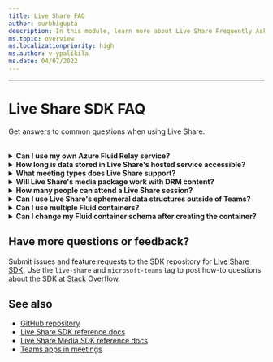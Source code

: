 ```yaml
---
title: Live Share FAQ
author: surbhigupta
description: In this module, learn more about Live Share Frequently Asked Questions.
ms.topic: overview
ms.localizationpriority: high
ms.author: v-ypalikila
ms.date: 04/07/2022
---
```


---

# Live Share SDK FAQ

Get answers to common questions when using Live Share.<br>

<br>

<details>

<summary><b>Can I use my own Azure Fluid Relay service?</b></summary>

Yes! When constructing the `TeamsFluidClient` class, you can define your own `AzureConnectionConfig`. Live Share associates containers you create with meetings, but you'll need to implement the `ITokenProvider` interface to sign tokens for your containers. For example, you can use a provided `AzureFunctionTokenProvider`, which uses an Azure cloud function to request an access token from a server.

While most developers will find it beneficial to use our free hosted service, there may still be times where it is beneficial to use your own Azure Fluid Relay service for your Live Share app. Consider using a custom AFR service connection if you:

- Require storage of data in Fluid containers beyond the lifetime of a meeting.
- Transmit sensitive data through the service that requires a custom security policy.
- Develop features through Fluid Framework (e.g., `SharedMap`) for your application outside of Teams.

For more information, read our [how to guide](./teams-live-share-how-to/how-to-custom-azure-fluid-relay.md) or visit the [Azure Fluid Relay documentation](/azure/azure-fluid-relay/).

<br>

</details>

<details>

<summary><b>How long is data stored in Live Share's hosted service accessible?</b></summary>

Any data sent or stored through Fluid containers created by Live Share's hosted Azure Fluid Relay service is accessible for 24 hours. If you want to persist data beyond 24 hours, you can replace our hosted Azure Fluid Relay service with your own. Alternatively, you can use your own storage provider in parallel to Live Share's hosted service.

<br>

</details>

<details>

<summary><b>What meeting types does Live Share support?</b></summary>

During Preview, only scheduled meetings are supported and all participants must be on the meeting calendar. Meeting types such as, one-on-one calls, group calls, and meet now aren't supported. Other meeting types will be supported in the future.

<br>

</details>

<details>

<summary><b>Will Live Share's media package work with DRM content?</b></summary>

No. Teams currently doesn't support encrypted media for tab applications on desktop. Chrome, Edge, and mobile clients are supported. For more information, [track the issue](https://github.com/microsoft/live-share-sdk/issues/14)!

<br>

</details>

<details>
<summary><b>How many people can attend a Live Share session?</b></summary>

Currently, Live Share supports a maximum of 100 attendees per session. If this is something you're interested in, [start a discussion](https://github.com/microsoft/live-share-sdk/discussions)!

<br>

</details>

<details>
<summary><b>Can I use Live Share's ephemeral data structures outside of Teams?</b></summary>

Currently, Live Share packages require the Teams Client SDK to function properly. No features in `@microsoft/live-share` or `@microsoft/live-share-media` will work outside of a Microsoft Teams. If this is something you're interested in, [start a discussion](https://github.com/microsoft/live-share-sdk/discussions)!

<br>

</details>

<details>
<summary><b>Can I use multiple Fluid containers?</b></summary>

Currently, Live Share only supports having one container using our provided Azure Fluid Relay service. However, it is possible to use both a Live Share container and a container created by your own Azure Fluid Relay instance.

<br>

</details>

<details>
<summary><b>Can I change my Fluid container schema after creating the container?</b></summary>

Currently, Live Share does not support adding new `initialObjects` to the Fluid `ContainerSchema` after creating or joining a container. Because Live Share sessions are short-lived, this is most commonly an issue during development after adding new features to your app.

> [!NOTE]
> If you are using the `dynamicObjectTypes` property in the `ContainerSchema`, you can add new types at any point. If you later remove types from the schema, existing DDS instances of those types will gracefully fail.

To fix errors resulting from changes to `initialObjects` when testing locally in your browser, remove the hashed container ID from your URL and reload the page. If you are testing in a Teams meeting, start a new meeting and try again.

If you plan to update your app with new `SharedObject` or `EphemeralObject` instances frequently, you should consider how you deploy new schema changes to production. While the actual risk is relatively low and short lasting, there may be active sessions at the time you roll out the change. Existing users in the session should not be impacted, but users joining that session after you deployed a breaking change may have issues connecting to the session. To mitigate this, you may consider some of the following solutions:

- Deploy schema changes for your web application outside of normal business hours.
- Use `dynamicObjectTypes` for any changes made to your schema, rather than changing `initialObjects`.
- Versioning your schema for each session. *Note:* Live Share API to do this, and difficulty may vary for your project.

<br>

</details>

## Have more questions or feedback?

Submit issues and feature requests to the SDK repository for [Live Share SDK](https://github.com/microsoft/live-share-sdk). Use the `live-share` and `microsoft-teams` tag to post how-to questions about the SDK at [Stack Overflow](https://stackoverflow.com/questions/tagged/live-share+microsoft-teams).

## See also

- [GitHub repository](https://github.com/microsoft/live-share-sdk)
- [Live Share SDK reference docs](/javascript/api/@microsoft/live-share/)
- [Live Share Media SDK reference docs](/javascript/api/@microsoft/live-share-media/)
- [Teams apps in meetings](teams-apps-in-meetings.md)
